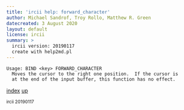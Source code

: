 ```yaml
---
title: 'ircii help: forward_character'
author: Michael Sandrof, Troy Rollo, Matthew R. Green
datecreated: 3 August 2020
layout: default
license: ircii
summary: >
  ircii version: 20190117
  create with help2md.pl
---
```

```
Usage: BIND <key> FORWARD_CHARACTER
  Moves the cursor to the right one position.  If the cursor is
  at the end of the input buffer, this function has no effect.
```

[index](index.html)
[up](..)

<small> ircii 20190117 </small>

